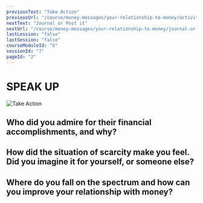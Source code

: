 ```yaml
---
previousText: "Take Action"
previousUrl: "/course/money-messages/your-relationship-to-money/activities"
nextText: "Journal or Post it"
nextUrl: "/course/money-messages/your-relationship-to-money/journal-or-post-it"
lastLession: "false"
lastSession: "false"
courseModuleId: "6"
sessionId: "7"
pageId: "2"
---
```



# SPEAK UP
![Take Action](/assets/img/lets-talk-about-it.png)

## Who did you admire for their financial accomplishments, and why? 
<sparkle-feed-post assignment-name="Who did you admire for their financial accomplishments, and why?" ></sparkle-feed-post>

## How did the situation of scarcity make you feel. Did you imagine it for yourself, or someone else? 
<sparkle-feed-post assignment-name="How did the situation of scarcity make you feel. Did you imagine it for yourself, or someone else?" ></sparkle-feed-post>

## Where do you fall on the spectrum and how can you improve your relationship with money?
<sparkle-feed-post assignment-name="Where do you fall on the spectrum and how can you improve your relationship with money?" ></sparkle-feed-post>

